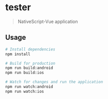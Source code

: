 # tester

> NativeScript-Vue application

## Usage

``` bash
# Install dependencies
npm install

# Build for production
npm run build:android
npm run build:ios

# Watch for changes and run the application
npm run watch:android
npm run watch:ios
```
